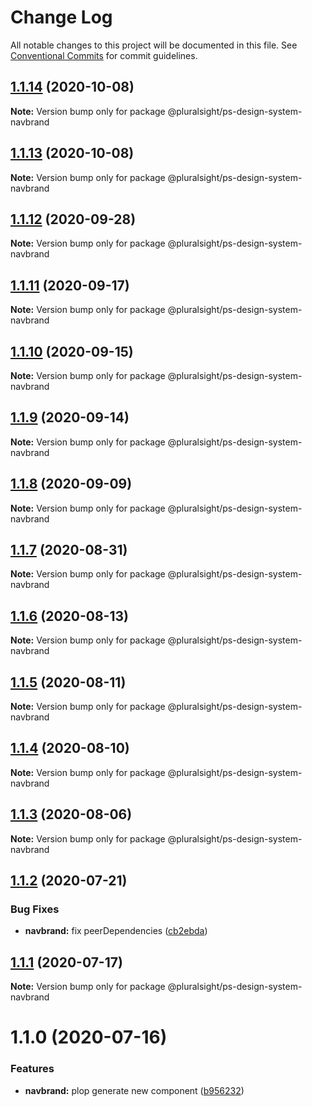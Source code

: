 # Change Log

All notable changes to this project will be documented in this file.
See [Conventional Commits](https://conventionalcommits.org) for commit guidelines.

## [1.1.14](https://github.com/pluralsight/design-system/compare/@pluralsight/ps-design-system-navbrand@1.1.13...@pluralsight/ps-design-system-navbrand@1.1.14) (2020-10-08)

**Note:** Version bump only for package @pluralsight/ps-design-system-navbrand





## [1.1.13](https://github.com/pluralsight/design-system/compare/@pluralsight/ps-design-system-navbrand@1.1.12...@pluralsight/ps-design-system-navbrand@1.1.13) (2020-10-08)

**Note:** Version bump only for package @pluralsight/ps-design-system-navbrand





## [1.1.12](https://github.com/pluralsight/design-system/compare/@pluralsight/ps-design-system-navbrand@1.1.11...@pluralsight/ps-design-system-navbrand@1.1.12) (2020-09-28)

**Note:** Version bump only for package @pluralsight/ps-design-system-navbrand





## [1.1.11](https://github.com/pluralsight/design-system/compare/@pluralsight/ps-design-system-navbrand@1.1.10...@pluralsight/ps-design-system-navbrand@1.1.11) (2020-09-17)

**Note:** Version bump only for package @pluralsight/ps-design-system-navbrand





## [1.1.10](https://github.com/pluralsight/design-system/compare/@pluralsight/ps-design-system-navbrand@1.1.9...@pluralsight/ps-design-system-navbrand@1.1.10) (2020-09-15)

**Note:** Version bump only for package @pluralsight/ps-design-system-navbrand





## [1.1.9](https://github.com/pluralsight/design-system/compare/@pluralsight/ps-design-system-navbrand@1.1.8...@pluralsight/ps-design-system-navbrand@1.1.9) (2020-09-14)

**Note:** Version bump only for package @pluralsight/ps-design-system-navbrand





## [1.1.8](https://github.com/pluralsight/design-system/compare/@pluralsight/ps-design-system-navbrand@1.1.7...@pluralsight/ps-design-system-navbrand@1.1.8) (2020-09-09)

**Note:** Version bump only for package @pluralsight/ps-design-system-navbrand





## [1.1.7](https://github.com/pluralsight/design-system/compare/@pluralsight/ps-design-system-navbrand@1.1.6...@pluralsight/ps-design-system-navbrand@1.1.7) (2020-08-31)

**Note:** Version bump only for package @pluralsight/ps-design-system-navbrand





## [1.1.6](https://github.com/pluralsight/design-system/compare/@pluralsight/ps-design-system-navbrand@1.1.5...@pluralsight/ps-design-system-navbrand@1.1.6) (2020-08-13)

**Note:** Version bump only for package @pluralsight/ps-design-system-navbrand





## [1.1.5](https://github.com/pluralsight/design-system/compare/@pluralsight/ps-design-system-navbrand@1.1.4...@pluralsight/ps-design-system-navbrand@1.1.5) (2020-08-11)

**Note:** Version bump only for package @pluralsight/ps-design-system-navbrand





## [1.1.4](https://github.com/pluralsight/design-system/compare/@pluralsight/ps-design-system-navbrand@1.1.3...@pluralsight/ps-design-system-navbrand@1.1.4) (2020-08-10)

**Note:** Version bump only for package @pluralsight/ps-design-system-navbrand





## [1.1.3](https://github.com/pluralsight/design-system/compare/@pluralsight/ps-design-system-navbrand@1.1.2...@pluralsight/ps-design-system-navbrand@1.1.3) (2020-08-06)

**Note:** Version bump only for package @pluralsight/ps-design-system-navbrand





## [1.1.2](https://github.com/pluralsight/design-system/compare/@pluralsight/ps-design-system-navbrand@1.1.1...@pluralsight/ps-design-system-navbrand@1.1.2) (2020-07-21)


### Bug Fixes

* **navbrand:** fix peerDependencies ([cb2ebda](https://github.com/pluralsight/design-system/commit/cb2ebda27f41a59a05079f3c1e541b98ea32f8a0))





## [1.1.1](https://github.com/pluralsight/design-system/compare/@pluralsight/ps-design-system-navbrand@1.1.0...@pluralsight/ps-design-system-navbrand@1.1.1) (2020-07-17)

**Note:** Version bump only for package @pluralsight/ps-design-system-navbrand





# 1.1.0 (2020-07-16)


### Features

* **navbrand:** plop generate new component ([b956232](https://github.com/pluralsight/design-system/commit/b9562320db0fb87b4161ee232ef76fd10aaa2aca))
